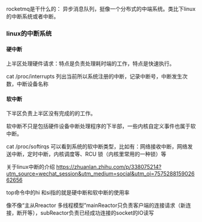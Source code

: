 rocketmq是干什么的： 异步消息队列，挺像一个分布式的中端系统。类比下linux的中断系统或者中断。

### linux的中断系统

#### 硬中断

上半区处理硬件请求：特点是负责处理耗时端的工作，特点是快速执行。

cat /proc/interrupts 列出当前所以系统注册的中断，记录中断号，中断发生次数，中断设备名称

#### 软中断

下半区负责上半区没有完成的的工作。

软中断不只是包括硬件设备中断处理程序的下半部，一些内核自定义事件也属于软中断。

cat  /proc/softirqs 可以看到系统的软中断类型，比如有：网络接收中断，网络发送中断，定时中断，内核调度等、RCU 锁（内核里常用的一种锁）等

关于linux中断的介绍 https://zhuanlan.zhihu.com/p/338075214?utm_source=wechat_session&utm_medium=social&utm_oi=757528815902662656

top命令中的hi 和si指的就是硬中断和软中断的使用率





像不像“主从Rreactor 多线程模型”mainReactor只负责客户端的连接请求（新连接，断开等），subReactor负责已经成功连接的socket的IO读写